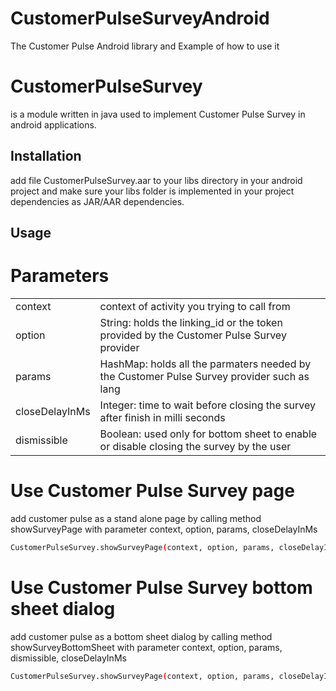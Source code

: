 # CustomerPulseSurveyAndroid
The Customer Pulse Android library and Example of how to use it

# CustomerPulseSurvey
is a module written in java used to implement Customer Pulse Survey in android applications.


## Installation

add file CustomerPulseSurvey.aar to your libs directory in your android project and make sure your libs folder is implemented in your project dependencies as JAR/AAR dependencies.


## Usage

# Parameters
<table>

  <tr>
      <td>context</td>
      <td>context of activity you trying to call from</td>
  </tr>
  
  <tr>
      <td>option</td>
      <td>String: holds the linking_id or the token provided by the Customer Pulse Survey provider</td>
  </tr>
  
  <tr>
      <td>params</td>
      <td>HashMap<String, String>: holds all the parmaters needed by the Customer Pulse Survey provider such as lang</td>
  </tr>
  
  <tr>
      <td>closeDelayInMs</td>
      <td>Integer: time to wait before closing the survey after finish in milli seconds</td>
  </tr>
  
  <tr>
      <td>dismissible</td>
      <td>Boolean: used only for bottom sheet to enable or disable closing the survey by the user</td>
  </tr>
</table>

# Use Customer Pulse Survey page
add customer pulse as a stand alone page by calling method showSurveyPage with parameter context, option, params, closeDelayInMs

```bash
CustomerPulseSurvey.showSurveyPage(context, option, params, closeDelayInMs)
```

# Use Customer Pulse Survey bottom sheet dialog
add customer pulse as a bottom sheet dialog by calling method showSurveyBottomSheet with parameter context, option, params, dismissible, closeDelayInMs

```bash
CustomerPulseSurvey.showSurveyPage(context, option, params, closeDelayInMs)
```


